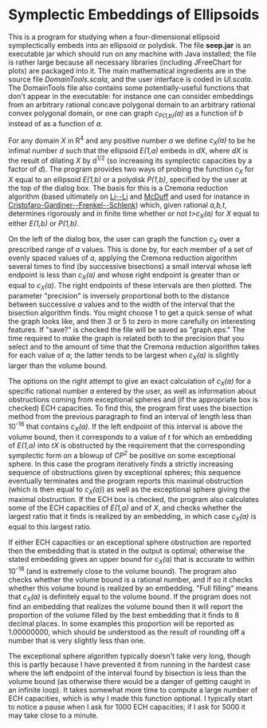 # Symplectic Embeddings of Ellipsoids

This is a program for studying when a four-dimensional ellipsoid symplectically embeds into an ellipsoid or polydisk.  The file **seep.jar** is an executable jar which should run on any machine with Java installed; the file is rather large because all necessary libraries (including JFreeChart for plots) are packaged into it.  The main mathematical ingredients are in the source file *DomainTools.scala*, and the user interface is coded in *UI.scala*. The DomainTools file also contains some potentially-useful functions that don't appear in the executable: for instance one can consider embeddings from an arbitrary rational concave polygonal domain to an arbitrary rational convex polygonal domain, or one can graph _c<sub>P(1,b)</sub>(a)_ as a function of _b_ instead of as a function of _a_.

For any domain _X_ in R<sup>4</sup> and any positive number _a_ we define _c<sub>X</sub>(a)_ to be he infimal number _d_ such that the ellipsoid _E(1,a)_ embeds in _dX_, where _dX_ is the result of dilating _X_ by d<sup>1/2</sup> (so increasing its symplectic capacities by a factor of _d_).  The program provides two ways of probing the function _c<sub>X</sub>_ for _X_ equal to an ellipsoid _E(1,b)_ or a polydisk _P(1,b)_, specified by the user at the top of the dialog box.  The basis for this is a Cremona reduction algorithm (based ultimately on [Li--Li](https://arxiv.org/abs/math/0108227) and [McDuff](https://arxiv.org/abs/0801.4665) and used for instance in [Cristofaro-Gardiner--Frenkel--Schlenk](https://arxiv.org/abs/1604.06206)) which, given rational _a,b,t_, determines rigorously and in finite time whether or not _t>c<sub>X</sub>(a)_ for _X_ equal to either _E(1,b)_ or _P(1,b)_.

On the left of the dialog box, the user can graph the function _c<sub>X</sub>_ over a prescribed range of _a_ values.  This is done by, for each member of a set of evenly spaced values of _a_, applying the Cremona reduction algorithm several times to find (by successive bisections) a small interval whose left endpoint is less than _c<sub>X</sub>(a)_ and whose right endpoint is greater than or equal to _c<sub>X</sub>(a)_.  The right endpoints of these intervals are then plotted.  The parameter "precision" is inversely proportional both to the distance between successive _a_ values and to the width of the interval that the bisection algorithm finds. You might choose 1 to get a quick sense of what the graph looks like, and then 3 or 5 to zero in more carefully on interesting features.   If "save?" is checked the file will be saved as "graph.eps."  The time required to make the graph is related both to the precision that you select and to the amount of time that the Cremona reduction algorithm takes for each value of _a_; the latter tends to be largest when _c<sub>X</sub>(a)_ is slightly larger than the volume bound.

The options on the right attempt to give an exact calculation of _c<sub>X</sub>(a)_ for a specific rational number _a_ entered by the user, as well as information about obstructions coming from exceptional spheres and (if the appropriate box is checked) ECH capacities.  To find this, the program first uses the bisection method from the previous paragraph to find an interval of length less than 10<sup>-16</sup> that contains _c<sub>X</sub>(a)_.  If the left endpoint of this interval is above the volume bound, then it corresponds to a value of _t_ for which an embedding of _E(1,a)_ into _tX_ is obstructed by the requirement that the corresponding symplectic form on a blowup of _CP<sup>2</sup>_ be positive on some exceptional sphere.  In this case the program iteratively finds a strictly increasing sequence of obstructions given by exceptional spheres; this sequence eventually terminates and the program reports this maximal obstruction (which is then equal to _c<sub>X</sub>(a)_) as well as the exceptional sphere giving the maximal obstruction.  If the ECH box is checked, the program also calculates some of the ECH capacities of _E(1,a)_ and of _X_, and checks whether the largest ratio that it finds is realized by an embedding, in which case _c<sub>X</sub>(a)_ is equal to this largest ratio.

If either ECH capacities or an exceptional sphere obstruction are reported then the embedding that is stated in the output is optimal; otherwise the stated embedding gives an upper bound for _c<sub>X</sub>(a)_ that is accurate to within 10<sup>-16</sup> (and is extremely close to the volume bound). The program also checks whether the volume bound is a rational number, and if so it checks whether this volume bound is realized by an embedding.  "Full filling" means that _c<sub>X</sub>(a)_ is definitely equal to the volume bound.  If the program does not find an embedding that realizes the volume bound then it will report the proportion of the volume filled by the best embedding that it finds to 8 decimal places.  In some examples this proportion will be reported as 1.00000000, which should be understood as the result of rounding off a number that is very slightly less than one.

The exceptional sphere algorithm typically doesn't take very long, though this is partly because I have prevented it from running in the hardest case where the left endpoint of the interval found by bisection is less than the volume bound (as otherwise there would be a danger of getting caught in an infinite loop).  It takes somewhat more time to compute a large number of ECH capacities, which is why I made this function optional.  I typically start to notice a pause when I ask for 1000 ECH capacities; if I ask for 5000 it may take close to a minute.
